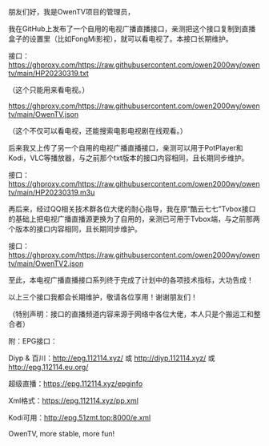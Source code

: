朋友们好，我是OwenTV项目的管理员，

我在GitHub上发布了一个自用的电视广播直播接口，亲测把这个接口复制到直播盒子的设置里（比如FongMi影视），就可以看电视了。本接口长期维护。

接口：https://ghproxy.com/https://raw.githubusercontent.com/owen2000wy/owentv/main/HP20230319.txt

（这个只能用来看电视。）

https://ghproxy.com/https://raw.githubusercontent.com/owen2000wy/owentv/main/OwenTV.json

（这个不仅可以看电视，还能搜索电影电视剧在线观看。）

后来我又上传了另一个自用的电视广播直播接口，亲测可以用于PotPlayer和Kodi，VLC等播放器，与之前那个txt版本的接口内容相同，且长期同步维护。

接口：https://ghproxy.com/https://raw.githubusercontent.com/owen2000wy/owentv/main/HP20230319.m3u

再后来，经过QQ相关技术群各位大佬的耐心指导，我在原“酷云七七”Tvbox接口的基础上把电视广播直播源更换为了自用的，亲测已可用于Tvbox端，与之前那两个版本的接口内容相同，且长期同步维护。

接口：https://ghproxy.com/https://raw.githubusercontent.com/owen2000wy/owentv/main/OwenTV2.json

至此，本电视广播直播接口系列终于完成了计划中的各项技术指标，大功告成！

以上三个接口我都会长期维护，敬请各位享用！谢谢朋友们！

（特别声明：接口的直播频道内容来源于网络中各位大佬，本人只是个搬运工和整合者）

附：EPG接口：

Diyp & 百川：http://epg.112114.xyz/ 或 http://diyp.112114.xyz/ 或 http://epg.112114.eu.org/ 

超级直播：https://epg.112114.xyz/epginfo

Xml格式：https://epg.112114.xyz/pp.xml

Kodi可用：http://epg.51zmt.top:8000/e.xml

OwenTV, more stable, more fun!
